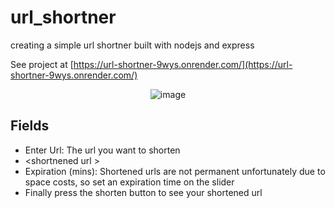 # url_shortner

creating a simple url shortner built with nodejs and express

See project at [https://url-shortner-9wys.onrender.com/](https://url-shortner-9wys.onrender.com/)


<p align="center"><img src="https://i.ibb.co/SKsYX4q/image.png" alt="image" border="0"></p>

## Fields

* Enter Url: The url you want to shorten
* <shortnened url \>
* Expiration (mins): Shortened urls are not permanent unfortunately due to space costs, so set an expiration time on the slider
* Finally press the shorten button to see your shortened url

